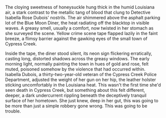 The cloying sweetness of honeysuckle hung thick in the humid Louisiana air, a stark contrast to the metallic tang of blood that clung to Detective Isabella Rose Dubois' nostrils. The air shimmered above the asphalt parking lot of the Blue Moon Diner, the heat radiating off the blacktop in visible waves. A greasy smell, usually a comfort, now twisted in her stomach as she surveyed the scene. Yellow crime scene tape flapped lazily in the faint breeze, a flimsy barrier against the gawking eyes of the small town of Cypress Creek.

Inside the tape, the diner stood silent, its neon sign flickering erratically, casting long, distorted shadows across the greasy windows. The early morning light, normally painting the town in hues of gold and rose, felt muted, poisoned somehow by the violence that had occurred within. Isabella Dubois, a thirty-two-year-old veteran of the Cypress Creek Police Department, adjusted the weight of her gun on her hip, the leather holster sticking uncomfortably in the Louisiana heat. This wasn't the first time she'd seen death in Cypress Creek, but something about this felt different, deeper, a dark undercurrent rippling beneath the deceptively tranquil surface of her hometown. She just knew, deep in her gut, this was going to be more than just a simple robbery gone wrong. This was going to be trouble.
